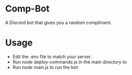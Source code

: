 # Comp-Bot
A Discord bot that gives you a random compliment.

# Usage
<ul>
    <li>Edit the .env file to match your server.
    <li>Run node deploy-commands.js in the main directory to
    <li>Run node main.js to run the bot
<ul>
